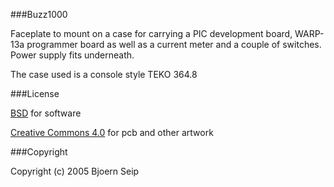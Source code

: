 
###Buzz1000

Faceplate to mount on a case for carrying a PIC development board, WARP-13a programmer board as well as a current meter and a couple of switches. Power supply fits underneath.

The case used is a console style TEKO 364.8


###License

[BSD](LICENSE-BSD.txt) for software

[Creative Commons 4.0](LICENSE-CC.txt) for pcb and other artwork

###Copyright

Copyright (c) 2005 Bjoern Seip

